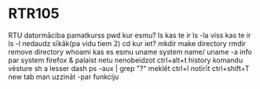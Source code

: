 # RTR105
RTU datormāciba pamatkurss
pwd                 kur esmu?
ls                  kas te ir
ls -la              viss kas te ir
ls -l               nedaudz sīkāk(pa vidu tiem 2)
cd                  kur iet?
mkdir               make directory
rmdir               remove directory
whoami              kas es esmu
uname               system name/      uname -a   info par system
firefox &           palaist netu nenobeidzot ctrl+alt+t
history             komandu vēsture
sh                  a lesser dash
ps -aux | grep "?"  meklēt 
ctrl+l              notīrīt
ctrl+shift+T        new tab
man                 uzzināt -par funkciju
